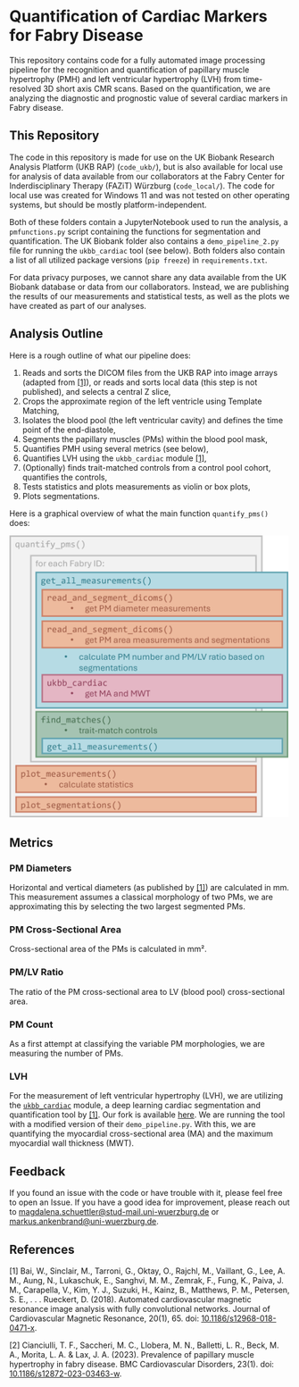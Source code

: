 # Quantification of Cardiac Markers for Fabry Disease

This repository contains code for a fully automated image processing pipeline for the recognition and quantification of papillary muscle hypertrophy (PMH) and left ventricular hypertrophy (LVH) from time-resolved 3D short axis CMR scans. Based on the quantification, we are analyzing the diagnostic and prognostic value of several cardiac markers in Fabry disease.


## This Repository

The code in this repository is made for use on the UK Biobank Research Analysis Platform (UKB RAP) (`code_ukb/`), but is also available for local use for analysis of data available from our collaborators at the Fabry Center for Inderdisciplinary Therapy (FAZiT) Würzburg (`code_local/`). The code for local use was created for Windows 11 and was not tested on other operating systems, but should be mostly platform-independent.

Both of these folders contain a JupyterNotebook used to run the analysis, a `pmfunctions.py` script containing the functions for segmentation and quantification. The UK Biobank folder also contains a `demo_pipeline_2.py` file for running the `ukbb_cardiac` tool (see below). Both folders also contain a list of all utilized package versions (`pip freeze`) in `requirements.txt`.

For data privacy purposes, we cannot share any data available from the UK Biobank database or data from our collaborators. Instead, we are publishing the results of our measurements and statistical tests, as well as the plots we have created as part of our analyses.


## Analysis Outline

Here is a rough outline of what our pipeline does:

1. Reads and sorts the DICOM files from the UKB RAP into image arrays (adapted from [[1]](#1)), or reads and sorts local data (this step is not published), and selects a central Z slice,
2. Crops the approximate region of the left ventricle using Template Matching,
3. Isolates the blood pool (the left ventricular cavity) and defines the time point of the end-diastole,
4. Segments the papillary muscles (PMs) within the blood pool mask,
5. Quantifies PMH using several metrics (see below),
6. Quantifies LVH using the `ukbb_cardiac` module [[1]](#1), 
7. (Optionally) finds trait-matched controls from a control pool cohort, quantifies the controls,
8. Tests statistics and plots measurements as violin or box plots,
9. Plots segmentations.

Here is a graphical overview of what the main function `quantify_pms()` does:

<img src="data/misc/code_structure.png" width="500">

## Metrics

### PM Diameters
Horizontal and vertical diameters (as published by [[1]](#1)) are calculated in mm. This measurement assumes a classical morphology of two PMs, we are approximating this by selecting the two largest segmented PMs. 

### PM Cross-Sectional Area
Cross-sectional area of the PMs is calculated in mm².

### PM/LV Ratio
The ratio of the PM cross-sectional area to LV (blood pool) cross-sectional area.

### PM Count
As a first attempt at classifying the variable PM morphologies, we are measuring the number of PMs.

### LVH
For the measurement of left ventricular hypertrophy (LVH), we are utilizing the [`ukbb_cardiac`](https://github.com/baiwenjia/ukbb_cardiac) module, a deep learning cardiac segmentation and quantification tool by [[1]](#1). Our fork is available [here](https://github.com/BioMeDS/ukbb_cardiac). We are running the tool with a modified version of their `demo_pipeline.py`. With this, we are quantifying the myocardial cross-sectional area (MA) and the maximum myocardial wall thickness (MWT).


## Feedback

If you found an issue with the code or have trouble with it, please feel free to open an Issue. If you have a good idea for improvement, please reach out to magdalena.schuettler@stud-mail.uni-wuerzburg.de or markus.ankenbrand@uni-wuerzburg.de.


## References

<a id="1">[1]</a> 
Bai, W., Sinclair, M., Tarroni, G., Oktay, O., Rajchl, M., Vaillant, G., Lee, A. M., Aung, N., Lukaschuk, E., Sanghvi, M. M., Zemrak, F., Fung, K., Paiva, J. M., Carapella, V., Kim, Y. J., Suzuki, H., Kainz, B., Matthews, P. M., Petersen, S. E., . . . Rueckert, D. (2018). Automated cardiovascular magnetic resonance image analysis with fully convolutional networks. Journal of Cardiovascular Magnetic Resonance, 20(1), 65. doi: [10.1186/s12968-018-0471-x](https://doi.org/10.1186/s12968-018-0471-x).

<a id="2">[2]</a> 
Cianciulli, T. F., Saccheri, M. C., Llobera, M. N., Balletti, L. R., Beck, M. A., Morita, L. A. & Lax, J. A. (2023). Prevalence of papillary muscle hypertrophy in fabry disease. BMC Cardiovascular Disorders, 23(1). doi: [10.1186/s12872-023-03463-w](https://doi.org/10.1186/s12872-023-03463-w).

